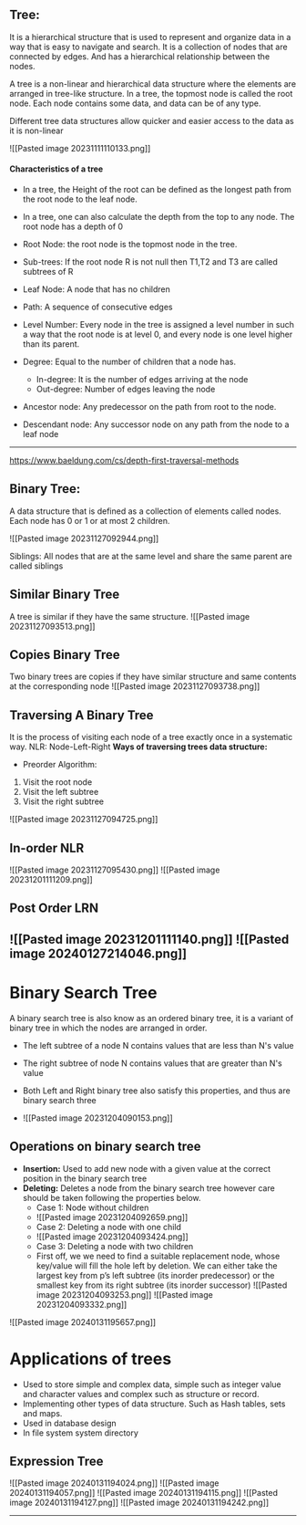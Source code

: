 ## Tree:

It is a hierarchical structure that is used to represent and organize data in a way that is easy to navigate and search.  It is a collection of nodes that are connected by edges. And has a hierarchical relationship between the nodes.

A tree is a non-linear and hierarchical data structure where the elements are arranged in tree-like structure. In a tree, the topmost node is called the root node. Each node contains some data, and data can be of any type. 


Different tree data structures allow quicker and easier access to the data as it is non-linear

![[Pasted image 20231111110133.png]]
#### Characteristics of a tree
- In a tree, the Height of the root can be defined as the longest path from the root node to the leaf node. 
- In a tree, one can also calculate the depth from the top to any node. The root node has a depth of 0

- Root Node: the root node is the topmost node in the tree. 
- Sub-trees: If the root node R is not null then T1,T2 and T3 are called subtrees of R
- Leaf Node: A node that has no children 
- Path: A sequence of consecutive edges
- Level Number: Every node in the tree is assigned a level number in such a way that the root node is at level 0, and every node is one level higher than its parent.
- Degree: Equal to the number of children that a node has. 
	- In-degree: It is the number of edges arriving at the node
	- Out-degree: Number of edges leaving the node
- Ancestor node: Any predecessor on the path from root to the node. 
- Descendant node: Any successor node on any path from the node to a leaf node

---
https://www.baeldung.com/cs/depth-first-traversal-methods
## Binary Tree:
A data structure that is defined as a collection of elements called nodes. Each node has 0 or 1 or at most 2 children. 

![[Pasted image 20231127092944.png]]

Siblings: All nodes that are at the same level and share the same parent are called siblings

## Similar Binary Tree
A tree is similar if they have the same structure. 
![[Pasted image 20231127093513.png]]

## Copies Binary Tree
Two binary trees are copies if they have similar structure and same contents at the corresponding node
![[Pasted image 20231127093738.png]]


## Traversing A Binary Tree
It is the process of visiting each node of a tree exactly once in a systematic way. 
NLR: Node-Left-Right
**Ways of traversing trees data structure:**
- Preorder Algorithm:
1. Visit the root node
2. Visit the left subtree
3. Visit the right subtree

![[Pasted image 20231127094725.png]] 


## In-order NLR
![[Pasted image 20231127095430.png]]
![[Pasted image 20231201111209.png]]
## Post Order LRN
![[Pasted image 20231201111140.png]]
![[Pasted image 20240127214046.png]]
---
# Binary Search Tree
A binary search tree is also know as an ordered binary tree, it is a variant of binary tree in which the nodes are arranged in order. 
- The left subtree of a node N contains values that are less than N's value
- The right subtree of node N contains values that are greater than N's value
- Both Left and Right binary tree also satisfy this properties, and thus are binary search three

- ![[Pasted image 20231204090153.png]]

## Operations on binary search tree
- **Insertion:** Used to add new node with a given value at the correct position in the binary search tree
- **Deleting:** Deletes a node from the binary search tree however care should be taken following the properties below. 
	- Case 1: Node without children
	- ![[Pasted image 20231204092659.png]]
	- Case 2: Deleting a node with one child
	- ![[Pasted image 20231204093424.png]]
	- Case 3: Deleting a node with two children 
	- First off, we we need to find a suitable replacement node, whose key/value will fill the hole left by deletion. We can either take the largest key from p’s left subtree (its inorder predecessor) or the smallest key from its right subtree (its inorder successor)
		![[Pasted image 20231204093253.png]]
		![[Pasted image 20231204093332.png]]


![[Pasted image 20240131195657.png]]
# Applications of trees
- Used to store simple and complex data, simple such as integer value and character values and complex such as structure or record. 
- Implementing other types of data structure. Such as Hash tables, sets and maps. 
- Used in database design
- In file system system directory



## Expression Tree

![[Pasted image 20240131194024.png]]
![[Pasted image 20240131194057.png]]
![[Pasted image 20240131194115.png]]
![[Pasted image 20240131194127.png]]
![[Pasted image 20240131194242.png]]












---
